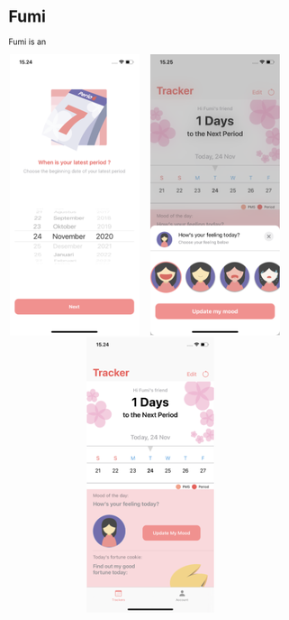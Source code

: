# Fumi
Fumi is an 

<p align="center">
<img src="images/fumi_1.PNG" width="230"  title="Word Guess">&nbsp;&nbsp;&nbsp;&nbsp;&nbsp;<img src="images/fumi_2.PNG" width="230" title="Word Guess">&nbsp;&nbsp;&nbsp;&nbsp;&nbsp;<img src="images/fumi_3.PNG" width="226" title="Word Guess">
</p>